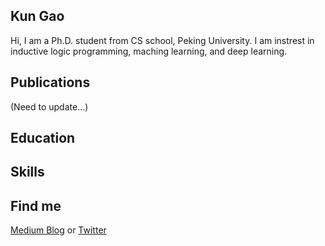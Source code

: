 
## Kun Gao

Hi, I am a Ph.D. student from CS school, Peking University. I am instrest in inductive logic programming, maching learning, and deep learning. 

## Publications

(Need to update...)

## Education

## Skills

## Find me

[Medium Blog](https://kwinhoney.medium.com)  or [Twitter](https://twitter.com/kwin_gao)


